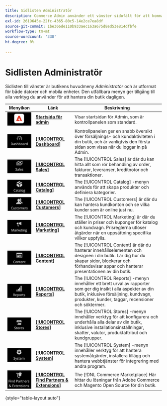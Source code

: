 ```yaml
---
title: Sidlisten Administratör
description: Commerce Admin använder ett vänster sidofält för att komma åt huvudmenyn. Handlare har tillgång till alla administrationsverktyg de behöver för att konfigurera och hantera sin butik.
exl-id: 2619645e-22fc-4365-80c5-14e2ce7ea8df
source-git-commit: 1be366de110b933aec163a675d8ed53e814dfbfe
workflow-type: tm+mt
source-wordcount: '338'
ht-degree: 0%

---
```


# Sidlisten Administratör

Sidlisten till vänster är butikens huvudmeny _Administratör_ och är utformat för både datorer och mobila enheter. Den utfällbara menyn ger tillgång till alla verktyg du använder för att hantera din butik dagligen.

| Menyikon | Länk | Beskrivning |
| --------- | ---- | ----------- |
| ![Ikon för administrationssidlist](./assets/icon-admin-sidebar-logo.png) | **[Startsida för admin](../configuration-reference/advanced/admin.md)** | Visar startsidan för Admin, som är kontrollpanelen som standard. |
| ![Kontrollpanelmeny](./assets/icon-admin-sidebar-dashboard.png) | **[[!UICONTROL Dashboard]](admin-dashboard.md)** | Kontrollpanelen ger en snabb översikt över försäljnings- och kundaktiviteten i din butik, och är vanligtvis den första sidan som visas när du loggar in på Admin. |
| ![Försäljningsmeny](./assets/icon-admin-sidebar-sales.png) | **[[!UICONTROL Sales]](../stores-purchase/sales-menu.md)** | The [!UICONTROL Sales] är där du kan hitta allt som rör behandling av order, fakturor, leveranser, kreditnotor och transaktioner. |
| ![Menyn Katalog](./assets/icon-admin-sidebar-catalog.png) | **[[!UICONTROL Catalog]](../catalog/catalog-menu.md)** | The [!UICONTROL Catalog] -menyn används för att skapa produkter och definiera kategorier. |
| ![Kundmeny](./assets/icon-admin-sidebar-customers.png) | **[[!UICONTROL Customers]](../customers/customers-introduction.md)** | The [!UICONTROL Customers] är där du kan hantera kundkonton och se vilka kunder som är online just nu. |
| ![Marknadsföring](./assets/icon-admin-sidebar-marketing.png) | **[[!UICONTROL Marketing]](../merchandising-promotions/marketing-menu.md)** | The [!UICONTROL Marketing] är där du ställer in priser och kuponger för katalog och kundvagn. Prisreglerna utlöser åtgärder när en uppsättning specifika villkor uppfylls. |
| ![Menyn Innehåll](./assets/icon-admin-sidebar-content.png) | **[[!UICONTROL Content]](../content-design/content-menu.md)** | The [!UICONTROL Content] är där du hanterar innehållselementen och designen i din butik. Lär dig hur du skapar sidor, blockerar och förhandsvisar appar och hanterar presentationen av din butik. |
| ![Rapporter-menyn](./assets/icon-admin-sidebar-reports.png) | **[[!UICONTROL Reports]](reports-menu.md)** | The [!UICONTROL Reports] -menyn innehåller ett brett urval av rapporter som ger dig insikt i alla aspekter av din butik, inklusive försäljning, kundvagn, produkter, kunder, taggar, recensioner och söktermer. |
| ![Menyn Lager](./assets/icon-admin-sidebar-stores.png) | **[[!UICONTROL Stores]](../stores-purchase/stores-menu.md)** | The [!UICONTROL Stores] -menyn innehåller verktyg för att konfigurera och underhålla alla delar av din butik, inklusive installationsinställningar, skatter, valutor, produktattribut och kundgrupper. |
| ![Menyn System](./assets/icon-admin-sidebar-system.png) | **[[!UICONTROL System]](../systems/system-menu.md)** | The [!UICONTROL System] -menyn innehåller verktyg för att hantera systemåtgärder, installera tillägg och hantera webbtjänster för integrering med andra program. |
| ![Sök tillägg](./assets/icon-admin-sidebar-extensions.png) | **[[!UICONTROL Find Partners & Extensions]](commerce-marketplace.md)** | The [!DNL Commerce Marketplace] Här hittar du lösningar från Adobe Commerce och Magento Open Source för din butik. |

{style="table-layout:auto"}
